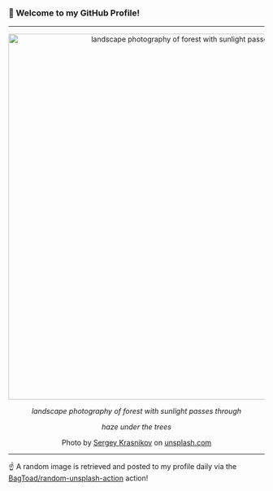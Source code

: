 ### 👋 Welcome to my GitHub Profile!

----

<div align="center">
  <img width="720" src="https://images.unsplash.com/photo-1516649767906-49a767c6ed85?crop=entropy&cs=tinysrgb&fit=max&fm=jpg&ixid=M3w1NTI0OTR8MHwxfHJhbmRvbXx8fHx8fHx8fDE3MjIzMTk4Njd8&ixlib=rb-4.0.3&q=80&w=1080" alt="landscape photography of forest with sunlight passes through">
  
  <em>landscape photography of forest with sunlight passes through</em>
  
  <em>haze under the trees</em>
  
  Photo by [Sergey Krasnikov](null) on [unsplash.com](https://unsplash.com/)
</div>

----

☝️ A random image is retrieved and posted to my profile daily via the [BagToad/random-unsplash-action](https://github.com/BagToad/random-unsplash-action) action!
